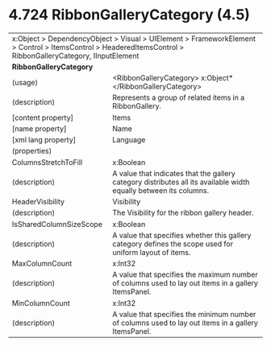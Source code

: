 <html dir="LTR" xmlns:mshelp="http://msdn.microsoft.com/mshelp" xmlns:ddue="http://ddue.schemas.microsoft.com/authoring/2003/5" xmlns:xlink="http://www.w3.org/1999/xlink" xmlns:tool="http://www.microsoft.com/tooltip">

<body>
 <input type="hidden" id="userDataCache" class="userDataStyle">
 <input type="hidden" id="hiddenScrollOffset">
 <img id="dropDownImage" style="display:none; height:0; width:0;" src="../local/drpdown.gif">
 <img id="dropDownHoverImage" style="display:none; height:0; width:0;" src="../local/drpdown_orange.gif">
 <img id="collapseImage" style="display:none; height:0; width:0;" src="../local/collapse.gif">
 <img id="expandImage" style="display:none; height:0; width:0;" src="../local/exp.gif">
 <img id="collapseAllImage" style="display:none; height:0; width:0;" src="../local/collall.gif">
 <img id="expandAllImage" style="display:none; height:0; width:0;" src="../local/expall.gif">
 <img id="copyImage" style="display:none; height:0; width:0;" src="../local/copycode.gif">
 <img id="copyHoverImage" style="display:none; height:0; width:0;" src="../local/copycodeHighlight.gif">
 <div id="header"><h1 class="heading">4.724 RibbonGalleryCategory (4.5)</h1></div>

 <div id="mainSection">
 <div id="mainBody">
 <div id="allHistory" class="saveHistory" onsave="saveAll()" onload="loadAll()"></div>
 <p xmlns:wsd="http://wsdev.schemas.microsoft.com/authoring/2008/2" xmlns:msxsl="urn:schemas-microsoft-com:xslt" xmlns:script="urn:script" xmlns:build="urn:build">
 </p>
 <div id="sectionSection0" class="section" name="collapseableSection">
 <content xmlns="http://ddue.schemas.microsoft.com/authoring/2003/5" xmlns:wsd="http://wsdev.schemas.microsoft.com/authoring/2008/2" xmlns:msxsl="urn:schemas-microsoft-com:xslt" xmlns:script="urn:script" xmlns:build="urn:build">
 </content>
 </div>
 <div id="sectionSection1" class="section" name="collapseableSection">
 <content xmlns="http://ddue.schemas.microsoft.com/authoring/2003/5" xmlns:wsd="http://wsdev.schemas.microsoft.com/authoring/2008/2" xmlns:msxsl="urn:schemas-microsoft-com:xslt" xmlns:script="urn:script" xmlns:build="urn:build">
 <table class="ProtocolAuthoredTable" xmlns="">
 <tr><td colspan="2">
<mshelp:link keywords="c0d383e4-fcdb-4546-a06b-81c262fe2a5e" tabindex="0">x:Object</mshelp:link> &gt; <mshelp:link keywords="44a6e58f-41e0-4602-b1d2-75a9b44a5acb" tabindex="0">DependencyObject</mshelp:link> &gt; <mshelp:link keywords="82181055-95e9-48f6-8418-1382babf6875" tabindex="0">Visual</mshelp:link> &gt; <mshelp:link keywords="5056f552-62cc-4de5-b7eb-180ebad72633" tabindex="0">UIElement</mshelp:link> &gt; <mshelp:link keywords="f80d4df2-08f5-4cbb-9a5e-f99fab120062" tabindex="0">FrameworkElement</mshelp:link> &gt; <mshelp:link keywords="c7bf5d44-7bf3-43b8-b6ae-b6cbc0ac8a44" tabindex="0">Control</mshelp:link> &gt; <mshelp:link keywords="06423658-82ef-457d-8339-78b2b66582d5" tabindex="0">ItemsControl</mshelp:link> &gt; <mshelp:link keywords="fb3a500f-7a7a-4f4e-a92d-8442775f3a0e" tabindex="0">HeaderedItemsControl</mshelp:link> &gt; <mshelp:link keywords="3107b6af-056a-4422-a5d8-d2ff383b0f0e" tabindex="0">RibbonGalleryCategory</mshelp:link>, <mshelp:link keywords="1ee43d58-7eb2-43cc-a23e-03101c2a1ef0" tabindex="0">IInputElement</mshelp:link> </td>
 </tr>
 <tr><td colspan="2">
 <b>RibbonGalleryCategory</b> </td>
 </tr>
 <tr><td><div class="indent0">(usage)</div></td>
 <td>&lt;RibbonGalleryCategory&gt; <mshelp:link keywords="c0d383e4-fcdb-4546-a06b-81c262fe2a5e" tabindex="0">x:Object</mshelp:link>* &lt;/RibbonGalleryCategory&gt;</td>
 </tr>
 <tr><td><div class="indent0">(description)</div></td>
 <td>Represents a group of related items in a RibbonGallery.</td>
 </tr>
 <tr><td><div class="indent0">[content property]</div></td>
 <td><mshelp:link keywords="06423658-82ef-457d-8339-78b2b66582d5" tabindex="0">Items</mshelp:link></td>
 </tr>
 <tr><td><div class="indent0">[name property]</div></td>
 <td><mshelp:link keywords="f80d4df2-08f5-4cbb-9a5e-f99fab120062" tabindex="0">Name</mshelp:link></td>
 </tr>
 <tr><td><div class="indent0">[xml lang property]</div></td>
 <td><mshelp:link keywords="f80d4df2-08f5-4cbb-9a5e-f99fab120062" tabindex="0">Language</mshelp:link></td>
 </tr>
 <tr><td><div class="indent0">(properties)</div></td>
 <td></td>
 </tr>
 <tr><td><div class="indent2">ColumnsStretchToFill</div></td>
 <td><mshelp:link keywords="c4ef5482-3a69-411e-bd77-93ce44c968a9" tabindex="0">x:Boolean</mshelp:link></td>
 </tr>
 <tr><td><div class="indent4">(description)</div></td>
 <td>A value that indicates that the gallery category distributes all its available width equally between its columns.</td>
 </tr>
 <tr><td><div class="indent2">HeaderVisibility</div></td>
 <td><mshelp:link keywords="cdd7bdda-367e-44a7-89ca-edf49e6c7c57" tabindex="0">Visibility</mshelp:link></td>
 </tr>
 <tr><td><div class="indent4">(description)</div></td>
 <td>The Visibility for the ribbon gallery header.</td>
 </tr>
 <tr><td><div class="indent2">IsSharedColumnSizeScope</div></td>
 <td><mshelp:link keywords="c4ef5482-3a69-411e-bd77-93ce44c968a9" tabindex="0">x:Boolean</mshelp:link></td>
 </tr>
 <tr><td><div class="indent4">(description)</div></td>
 <td>A value that specifies whether this gallery category defines the scope used for uniform layout of items.</td>
 </tr>
 <tr><td><div class="indent2">MaxColumnCount</div></td>
 <td><mshelp:link keywords="57ed3bba-3cbe-4a1d-b855-b0b0b4b4a992" tabindex="0">x:Int32</mshelp:link></td>
 </tr>
 <tr><td><div class="indent4">(description)</div></td>
 <td>A value that specifies the maximum number of columns used to lay out items in a gallery ItemsPanel.</td>
 </tr>
 <tr><td><div class="indent2">MinColumnCount</div></td>
 <td><mshelp:link keywords="57ed3bba-3cbe-4a1d-b855-b0b0b4b4a992" tabindex="0">x:Int32</mshelp:link></td>
 </tr>
 <tr><td><div class="indent4">(description)</div></td>
 <td>A value that specifies the minimum number of columns used to lay out items in a gallery ItemsPanel.</td>
 </tr>
</table>
 </content>
 </div>
 <!--[if gte IE 5]>
 <tool:tip element="languageFilterToolTip" avoidmouse="false"/>
 <![endif]-->
 </div>
 <a name="feedback"></a><span></span>
 </div>
</body></html>
